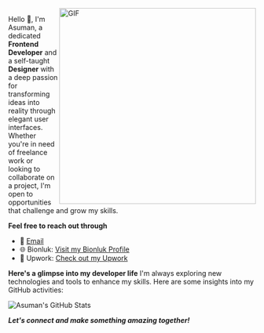 <img align="right"  alt="GIF" src="https://user-images.githubusercontent.com/74038190/236119160-976a0405-caa7-470c-9356-16d43402ea0a.gif" width="400" height="400" />

Hello 👋, I'm Asuman, a dedicated **Frontend Developer** and a self-taught **Designer** with a deep passion for transforming ideas into reality through elegant user interfaces. Whether you're in need of freelance work or looking to collaborate on a project, I'm open to opportunities that challenge and grow my skills. 

**Feel free to reach out through**

- 📧 [Email](asuman.aydin6709@gmail.com)
- 🌐 Bionluk: [Visit my Bionluk Profile](https://bionluk.com/asumanaydin)
- 💼 Upwork: [Check out my Upwork](https://www.upwork.com/freelancers/~01c2ddaf5d61f779f5)

**Here's a glimpse into my developer life**
I'm always exploring new technologies and tools to enhance my skills. Here are some insights into my GitHub activities:
<p>
  <img src="https://github-readme-stats.vercel.app/api?username=asumanaydinn&show_icons=true&theme=vue" alt="Asuman's GitHub Stats" />
</p>

***Let's connect and make something amazing together!***






